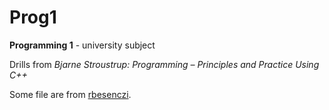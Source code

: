 # Prog1
**Programming 1** - university subject

Drills from *Bjarne Stroustrup: Programming – Principles and Practice Using C++*

Some file are from [rbesenczi](https://github.com/rbesenczi/Prog1).
